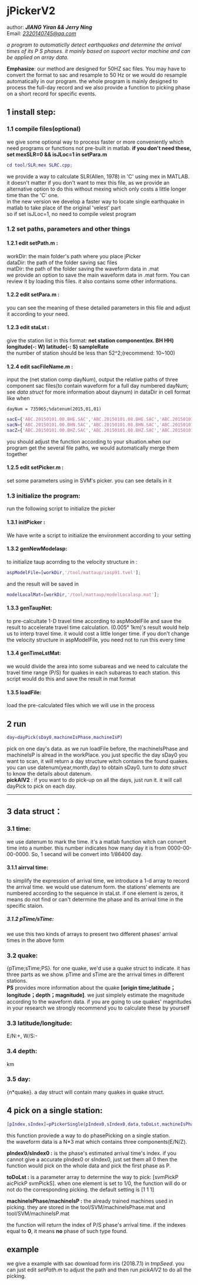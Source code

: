 # jPickerV2

author: ***JIANG Yiran && Jerry Ning***   
Email: *2320140745@qq.com*  

*a program to automaticlly detect earthquakes and determine the arrival times of its P S phases. it mainly based on supoort vector machine and can be applied on array data.*  

**Emphasize**: our method are designed for 50HZ sac files. You may have to convert the format to sac and resample to 50 Hz or we would do resample automatically in our program. the whole program is mainly designed to process the full-day record and we also provide a function to picking phase on a short record for specific events.   

## 1 install step:

### 1.1 compile files(optional)
we give some optional way to process faster or more conveniently which need programs or functions not pre-built in matlab.
**if you don't need these, set mexSLR=0 && isJLoc=1 in setPara.m**

```matlab
cd tool/SLR;mex SLRC.cpp; 
```
we provide a way to calculate SLR(Allen, 1978) in 'C' using mex in MATLAB. it doesn't matter if you don't want to mex this file, as we provide an alternative option to do this without mexing which only costs a little longer time than the 'C' one.        
in the new version we develop a faster way to locate single earthquake in matlab to take place of the original 'velest' part  
so if set isJLoc=1, no need to compile velest program 


### 1.2 set paths, parameters and other things

#### 1.2.1 edit setPath.m :
workDir: the main folder's path where you place jPicker  
dataDir: the path of the folder saving sac files  
matDir:  the path of the folder saving the waveform data in .mat   
we provide an option to save the main waveform data in .mat form. You can review it by loading this files. it also contains some other informations. 
#### 1.2.2 edit setPara.m :
you can see the meaning of these detailed parameters in this file and adjust it according to your need.
#### 1.2.3 edit staLst : 
give the station list in this format: **net station component(ex. BH HH) longitude(-: W) latitude(-: S) sampleRate**  
the number of station should be less than 52^2;(recommend: 10~100)   

#### 1.2.4 edit sacFileName.m  :
input the (net station comp dayNum), output the relative paths of three component sac files(to contain waveform for a full day numbered dayNum; see *data struct* for more information about daynum) in dataDir in cell format
like when
```maltab
dayNum = 735965;%datenum(2015,01,01)
```
```matlab 
sacE={'ABC.20150101.00.BHE.SAC','ABC.20150101.08.BHE.SAC','ABC.20150101.16.BHE.SAC'}
sacN={'ABC.20150101.00.BHN.SAC','ABC.20150101.08.BHN.SAC','ABC.20150101.16.BHN.SAC'}
sacZ={'ABC.20150101.00.BHZ.SAC','ABC.20150101.08.BHZ.SAC','ABC.20150101.16.BHZ.SAC'}
```
you should adjust the function according to your situation.when our program get the several file paths, we would automatically merge them together
#### 1.2.5 edit setPicker.m :
set some parameters using in SVM's picker. you can see details in it
### 1.3 initialize the program:
run the following script to initialize the picker  
#### 1.3.1 initPicker : 
We have write a script to initialize the environment according to your setting  
#### 1.3.2 genNewModelasp: 
to initialize taup acorrding to the velocity structure in :
```matlab
aspModelFile=[workDir,'/tool/mattaup/iasp91.tvel'];
```
and the result will be saved in
```matlab
modelLocalMat=[workDir,'/tool/mattaup/modelLocalasp.mat'];
```  
#### 1.3.3 genTaupNet: 
to pre-calcultate 1-D travel time according to aspModelFile and save the result to accelerate travel time calculation. (0.005° 1km)'s result would help us to interp travel time. it would cost a little longer time. if you don't change the velocity structure in aspModelFile, you need not to run this every time  
#### 1.3.4 genTimeLstMat:
we would divide the area into some subareas and we need to calculate the travel time range (P/S) for quakes in each subareas to each station. this script would do this and save the result in mat format
#### 1.3.5 loadFile:   
load the pre-calculated files which we will use in the process  
## 2 run  
```matlab
day=dayPick(sDay0,machineIsPhase,machineIsP) 
```  
pick on one day's data. as we run loadFile before, the machineIsPhase and machineIsP is alread in the workPlace. you just specific the day sDay0 you want to scan, it will return a day structure witch contains the found quakes. you can use datenum(year,month,day) to obtain sDay0. turn to *data struct* to know the details about datenum.  
**pickAIV2** : if you want to do pick-up on all the days, just run it. it will call dayPick to pick on each day.   

---

## 3 data struct：  
### 3.1 time: 
we use datenum to mark the time. it's a matlab function witch can convert time into a number. this number indicates how many day it is from 0000-00-00-0000. So, 1 secand will be convert into 1/86400 day.

#### 3.1.1 airrval time: 
to simplify the expression of arrival time, we introduce a 1-d array to record the arrival time. we would use datenum form. the stations‘ elements are numbered according to the sequence in staLst. if one element is zeros, it means do not find or can't determine the phase and its arrival time in the specific staion.
##### 3.1.2 pTime/sTime: 
we use this two kinds of arrays to present two different phases' arrival times in the above form

### 3.2 quake: 
{pTime;sTime;PS}. 
for one quake, we'd use a quake struct to indicate. it has three parts as we show. pTime and sTime are the arrival times in different stations.  
**PS** provides more information about the quake **[origin time;latitude；longitude；depth；magnitude]**. we just simplely estimate the magnitude according to the waveform data. if you are going to use quakes' magnitudes in your research we strongly recommend you to calculate these by yourself

### 3.3 latitude/longitude: 
E/N:+, W/S:-

### 3.4 depth: 
km

### 3.5 day: 
{n*quake}. a day struct will contain many quakes in quake struct.   

## 4 pick on a single station:  

```matlab
[pIndex,sIndex]=pPickerSingle(pIndex0,sIndex0,data,toDoLst,machineIsPhase,machineIsP)
```
this function proviede a way to do phasePicking on a single station.   
the waveform data is a N*3 mat which contains three components(E/N/Z).  

**pIndex0/sIndex0 :** is the phase's estimated arrival time's index. if you cannot give a accurate pIndex0 or sIndex0, just set them all 0 then the function would pick on the whole data and pick the first phase as P.  

**toDoLst :** is a parameter array to determine the way to pick: [svmPickP aicPickP svmPickS]. when one element is set to 1/0, the function will do or not do the corresponding picking. the default setting is [1 1 1]   

**machineIsPhase/machineIsP :** the already trained machines used in picking. they are stored in the tool/SVM/machineIsPhase.mat and tool/SVM/machineIsP.mat  

the function will return the index of P/S phase's arrival time. if the indexes equal to **0**, it means **no** phase of such type found.

## example
we give a example with sac download form iris (2018.7.1) in *tmpSeed*. you can just edit *setPath.m* to adjust the path and then run *pickAIV2* to do all the picking.  